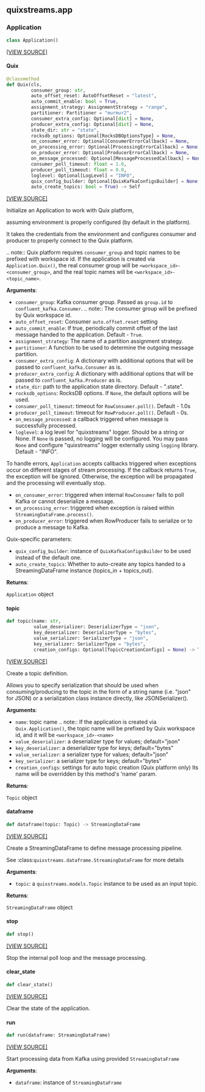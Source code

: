 <a id="quixstreams.app"></a>

## quixstreams.app

<a id="quixstreams.app.Application"></a>

### Application

```python
class Application()
```

[[VIEW SOURCE]](https://github.com/quixio/quix-streams/blob/8d2a3ed9581929ed2d75e40a48d48ae0b87ca920/quixstreams/app.py#L42)

<a id="quixstreams.app.Application.Quix"></a>

#### Quix

```python
@classmethod
def Quix(cls,
         consumer_group: str,
         auto_offset_reset: AutoOffsetReset = "latest",
         auto_commit_enable: bool = True,
         assignment_strategy: AssignmentStrategy = "range",
         partitioner: Partitioner = "murmur2",
         consumer_extra_config: Optional[dict] = None,
         producer_extra_config: Optional[dict] = None,
         state_dir: str = "state",
         rocksdb_options: Optional[RocksDBOptionsType] = None,
         on_consumer_error: Optional[ConsumerErrorCallback] = None,
         on_processing_error: Optional[ProcessingErrorCallback] = None,
         on_producer_error: Optional[ProducerErrorCallback] = None,
         on_message_processed: Optional[MessageProcessedCallback] = None,
         consumer_poll_timeout: float = 1.0,
         producer_poll_timeout: float = 0.0,
         loglevel: Optional[LogLevel] = "INFO",
         quix_config_builder: Optional[QuixKafkaConfigsBuilder] = None,
         auto_create_topics: bool = True) -> Self
```

[[VIEW SOURCE]](https://github.com/quixio/quix-streams/blob/8d2a3ed9581929ed2d75e40a48d48ae0b87ca920/quixstreams/app.py#L157)

Initialize an Application to work with Quix platform,

assuming environment is properly configured (by default in the platform).

It takes the credentials from the environment and configures consumer and
producer to properly connect to the Quix platform.

.. note:: Quix platform requires `consumer_group` and topic names to be prefixed
    with workspace id.
    If the application is created via `Application.Quix()`, the real consumer
    group will be `<workspace_id>-<consumer_group>`,
    and the real topic names will be `<workspace_id>-<topic_name>`.

**Arguments**:

- `consumer_group`: Kafka consumer group.
Passed as `group.id` to `confluent_kafka.Consumer`.
.. note:: The consumer group will be prefixed by Quix workspace id.
- `auto_offset_reset`: Consumer `auto.offset.reset` setting
- `auto_commit_enable`: If true, periodically commit offset of
the last message handed to the application. Default - `True`.
- `assignment_strategy`: The name of a partition assignment strategy.
- `partitioner`: A function to be used to determine the outgoing message
partition.
- `consumer_extra_config`: A dictionary with additional options that
will be passed to `confluent_kafka.Consumer` as is.
- `producer_extra_config`: A dictionary with additional options that
will be passed to `confluent_kafka.Producer` as is.
- `state_dir`: path to the application state directory.
Default - ".state".
- `rocksdb_options`: RocksDB options.
If `None`, the default options will be used.
- `consumer_poll_timeout`: timeout for `RowConsumer.poll()`. Default - 1.0s
- `producer_poll_timeout`: timeout for `RowProducer.poll()`. Default - 0s.
- `on_message_processed`: a callback triggered when message is successfully
processed.
- `loglevel`: a log level for "quixstreams" logger.
Should be a string or None.
    If `None` is passed, no logging will be configured.
    You may pass `None` and configure "quixstreams" logger
    externally using `logging` library.
    Default - "INFO".

To handle errors, `Application` accepts callbacks triggered when exceptions
occur on different stages of stream processing.
If the callback returns `True`, the exception will be ignored. Otherwise, the
exception will be propagated and the processing will eventually stop.
- `on_consumer_error`: triggered when internal `RowConsumer` fails
to poll Kafka or cannot deserialize a message.
- `on_processing_error`: triggered when exception is raised within
`StreamingDataFrame.process()`.
- `on_producer_error`: triggered when RowProducer fails to serialize
or to produce a message to Kafka.


Quix-specific parameters:
- `quix_config_builder`: instance of `QuixKafkaConfigsBuilder` to be used
instead of the default one.
- `auto_create_topics`: Whether to auto-create any topics handed to a
StreamingDataFrame instance (topics_in + topics_out).

**Returns**:

`Application` object

<a id="quixstreams.app.Application.topic"></a>

#### topic

```python
def topic(name: str,
          value_deserializer: DeserializerType = "json",
          key_deserializer: DeserializerType = "bytes",
          value_serializer: SerializerType = "json",
          key_serializer: SerializerType = "bytes",
          creation_configs: Optional[TopicCreationConfigs] = None) -> Topic
```

[[VIEW SOURCE]](https://github.com/quixio/quix-streams/blob/8d2a3ed9581929ed2d75e40a48d48ae0b87ca920/quixstreams/app.py#L283)

Create a topic definition.

Allows you to specify serialization that should be used when consuming/producing
to the topic in the form of a string name (i.e. "json" for JSON) or a
serialization class instance directly, like JSONSerializer().

**Arguments**:

- `name`: topic name
.. note:: If the application is created via `Quix.Application()`,
the topic name will be prefixed by Quix workspace id, and it will
be `<workspace_id>-<name>`
- `value_deserializer`: a deserializer type for values; default="json"
- `key_deserializer`: a deserializer type for keys; default="bytes"
- `value_serializer`: a serializer type for values; default="json"
- `key_serializer`: a serializer type for keys; default="bytes"
- `creation_configs`: settings for auto topic creation (Quix platform only)
Its name will be overridden by this method's 'name' param.

**Returns**:

`Topic` object

<a id="quixstreams.app.Application.dataframe"></a>

#### dataframe

```python
def dataframe(topic: Topic) -> StreamingDataFrame
```

[[VIEW SOURCE]](https://github.com/quixio/quix-streams/blob/8d2a3ed9581929ed2d75e40a48d48ae0b87ca920/quixstreams/app.py#L326)

Create a StreamingDataFrame to define message processing pipeline.

See :class:`quixstreams.dataframe.StreamingDataFrame` for more details

**Arguments**:

- `topic`: a `quixstreams.models.Topic` instance
to be used as an input topic.

**Returns**:

`StreamingDataFrame` object

<a id="quixstreams.app.Application.stop"></a>

#### stop

```python
def stop()
```

[[VIEW SOURCE]](https://github.com/quixio/quix-streams/blob/8d2a3ed9581929ed2d75e40a48d48ae0b87ca920/quixstreams/app.py#L343)

Stop the internal poll loop and the message processing.

<a id="quixstreams.app.Application.clear_state"></a>

#### clear\_state

```python
def clear_state()
```

[[VIEW SOURCE]](https://github.com/quixio/quix-streams/blob/8d2a3ed9581929ed2d75e40a48d48ae0b87ca920/quixstreams/app.py#L349)

Clear the state of the application.

<a id="quixstreams.app.Application.run"></a>

#### run

```python
def run(dataframe: StreamingDataFrame)
```

[[VIEW SOURCE]](https://github.com/quixio/quix-streams/blob/8d2a3ed9581929ed2d75e40a48d48ae0b87ca920/quixstreams/app.py#L378)

Start processing data from Kafka using provided `StreamingDataFrame`

**Arguments**:

- `dataframe`: instance of `StreamingDataFrame`

